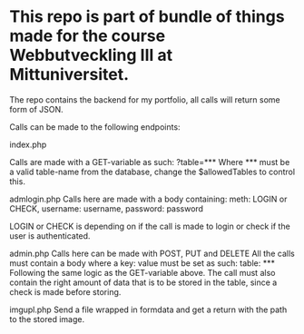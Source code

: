 # This repo is part of bundle of things made for the course Webbutveckling III at Mittuniversitet.

The repo contains the backend for my portfolio, all calls will return some form of JSON.

Calls can be made to the following endpoints:

index.php

Calls are made with a GET-variable as such: ?table=***
Where *** must be a valid table-name from the database, change the $allowedTables to control this.

admlogin.php
Calls here are made with a body containing:
meth: LOGIN or CHECK,
username: username,
password: password

LOGIN or CHECK is depending on if the call is made to login or check if the user is authenticated.

admin.php
Calls here can be made with POST, PUT and DELETE
All the calls must contain a body where a key: value must be set as such:
table: ***
Following the same logic as the GET-variable above. The call must also contain the right amount of data that is to be stored in the table, since a check is made before storing.

imgupl.php
Send a file wrapped in formdata and get a return with the path to the stored image.
